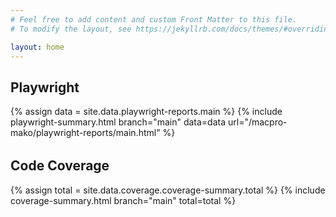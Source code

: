```yaml
---
# Feel free to add content and custom Front Matter to this file.
# To modify the layout, see https://jekyllrb.com/docs/themes/#overriding-theme-defaults

layout: home
---
```


<div>
  <div>
    <h2>Playwright</h2>
    {% assign data = site.data.playwright-reports.main %}
    {% include playwright-summary.html branch="main" data=data url="/macpro-mako/playwright-reports/main.html" %}
  </div>

  <div style="margin-top:2rem;">
    <h2>Code Coverage</h2>
    {% assign total = site.data.coverage.coverage-summary.total %}
    {% include coverage-summary.html branch="main" total=total %}
  </div>
</div>
